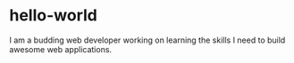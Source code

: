 # hello-world

I am a budding web developer working on learning the skills I need to build awesome web applications.

